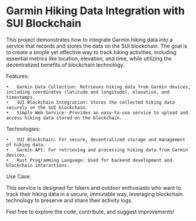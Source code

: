 # Garmin Hiking Data Integration with SUI Blockchain

This project demonstrates how to integrate Garmin hiking data into a service that records and stores the data on the SUI blockchain. The goal is to create a simple yet effective way to track hiking activities, including essential metrics like location, elevation, and time, while utilizing the decentralized benefits of blockchain technology.

Features:

	•	Garmin Data Collection: Retrieves hiking data from Garmin devices, including coordinates (latitude and longitude), elevation, and timestamps.
	•	SUI Blockchain Integration: Stores the collected hiking data securely on the SUI blockchain.
	•	Simple Web Service: Provides an easy-to-use service to upload and access hiking data stored on the blockchain.

Technologies:

	•	SUI Blockchain: For secure, decentralized storage and management of hiking data.
	•	Garmin API: For retrieving and processing hiking data from Garmin devices.
	•	Rust Programming Language: Used for backend development and blockchain interactions.

Use Case:

This service is designed for hikers and outdoor enthusiasts who want to track their hiking data in a secure, immutable way, leveraging blockchain technology to preserve and share their activity logs.

Feel free to explore the code, contribute, and suggest improvements!
